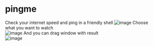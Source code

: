 # pingme
Check your internet speed and ping in a friendly shell
![image](https://user-images.githubusercontent.com/42089958/147289425-1a18b94c-138e-4efd-94af-5a90f755c3f2.png)
Choose what you want to watch<br>
![image](https://user-images.githubusercontent.com/42089958/147289581-f9967f62-4b99-4040-a036-5f33989ca31f.png)
And you can drag window with result<br>
![image](https://user-images.githubusercontent.com/42089958/147289619-9b0acdc0-f887-4387-b2a3-19e532f7768e.png)
